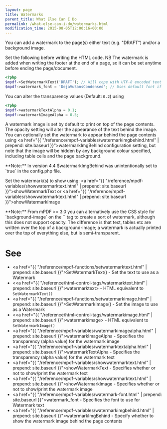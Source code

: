 ```yaml
---
layout: page
title: Watermarks
parent_title: What Else Can I Do
permalink: /what-else-can-i-do/watermarks.html
modification_time: 2015-08-05T12:00:16+00:00
---
```


You can add a watermark to the page(s) either text (e.g. "DRAFT") and/or a background image.

Set the following before writing the HTML code. NB The watermark is added when writing the footer at the end of a page,
so it can be set anytime before ending the page/document.

```php
<?php
$mpdf->SetWatermarkText('DRAFT'); // Will cope with UTF-8 encoded text
$mpdf->watermark_font = 'DejaVuSansCondensed'; // Uses default font if left blank

```

You can alter the transparency values (Default: `0.2`) using

```php
<?php
$mpdf->watermarkTextAlpha = 0.1;
$mpdf->watermarkImageAlpha = 0.5;

```

A watermark image is set by default to print on top of the page contents. The opacity setting will alter the appearance
of the text behind the image. You can optionally set the watermark to appear behind the page contents using
<a href="{{ "/reference/mpdf-variables/watermarkimgbehind.html" | prepend: site.baseurl }}">watermarkImgBehind</a> configuration setting, but 
note that the image will be hidden by any background colour specified, including table cells and the page background.

<div class="alert alert-info" role="alert" markdown="1">
  **Note:** In version 4.4 <span class="parameter">$watermarkImgBehind</span> was unintentionally set
  to `true` in the <span class="filename">config.php</span> file.
</div>

Set the watermark(s) to show using:
<a href="{{ "/reference/mpdf-variables/showwatermarktext.html" | prepend: site.baseurl }}">showWatermarkText</a> or
<a href="{{ "/reference/mpdf-variables/showwatermarktext.html" | prepend: site.baseurl }}">showWatermarkImage</a>

<div class="alert alert-info" role="alert" markdown="1">
  **Note:** From mPDF >= 3.0 you can alternatively use the CSS
  style for `background-image` on the `<body>` tag to create a sort of watermark, although this does not support
  opacity. The difference is that text, tables etc are written over the top of a background-image; a watermark is
  actually printed over the top of everything else, but is semi-transparent.
</div>

# See

- <a href="{{ "/reference/mpdf-functions/setwatermarktext.html" | prepend: site.baseurl }}">SetWatermarkText()</a> - Set the text to use as a Watermark
- &lt;<a href="{{ "/reference/html-control-tags/watermarktext.html" | prepend: site.baseurl }}">watermarktext</a>&gt; - HTML equivalent to `SetWatermarkText()`
- <a href="{{ "/reference/mpdf-functions/setwatermarkimage.html" | prepend: site.baseurl }}">SetWatermarkImage()</a> - Set the image to use as a Watermark
- &lt;<a href="{{ "/reference/html-control-tags/watermarkimage.html" | prepend: site.baseurl }}">watermarkimage</a>&gt; - HTML equivalent to `SetWatermarkImage()`
- <a href="{{ "/reference/mpdf-variables/watermarkimagealpha.html" | prepend: site.baseurl }}">watermarkImageAlpha</a> - Specifies the transparency (alpha value) for the watermark image
- <a href="{{ "/reference/mpdf-variables/watermarktextalpha.html" | prepend: site.baseurl }}">watermarkTextAlpha</a> - Specifies the transparency (alpha value) for the watermark text
- <a href="{{ "/reference/mpdf-variables/showwatermarktext.html" | prepend: site.baseurl }}">showWatermarkText</a> - Specifies whether or not to show/print the watermark text
- <a href="{{ "/reference/mpdf-variables/showwatermarktext.html" | prepend: site.baseurl }}">showWatermarkImage</a> - Specifies whether or not to show/print the watermark image
- <a href="{{ "/reference/mpdf-variables/watermark-font.html" | prepend: site.baseurl }}">watermark_font</a> - Specifies the font to use for Watermark text
- <a href="{{ "/reference/mpdf-variables/watermarkimgbehind.html" | prepend: site.baseurl }}">watermarkImgBehind</a> - Specify whether to show the watermark image behind the page contents

